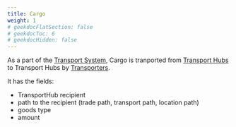 ```yaml
---
title: Cargo
weight: 1
# geekdocFlatSection: false
# geekdocToc: 6
# geekdocHidden: false
---
```


As a part of the [Transport System](articles/transport-system), Cargo is tranported from [Transport Hubs](articles/transport-system/transport-hub) to Transport Hubs by [Transporters](articles/transport-system/transporter).

It has the fields:
* TransportHub recipient
* path to the recipient (trade path, transport path, location path)
* goods type
* amount